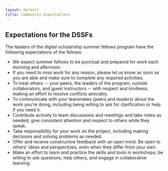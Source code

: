 ```yaml
---
layout: default
title: Community Expectations
---
```


## Expectations for the DSSFs

The leaders of the digital scholarship summer fellows program have the following expectations of the fellows:

- We expect summer fellows to be punctual and prepared for work each morning and afternoon.
- If you need to miss work for any reason, please let us know as soon as you are able and make sure to complete any required activities.
- To treat others -- your peers, the leaders of the program, outside collaborators, and guest instructors -- with respect and kindness, making an effort to resolve conflicts amicably.
- To communicate with your teammates (peers and leaders) about the work you're doing, including being willing to ask for clarification or help if you need it.
- Contribute actively to team discussions and meetings and take notes as needed; give consistent attention and respect to others while they speak. 
- Take responsibility for your work on the project, including making decisions and solving problems as needed.
- Offer and receive constructive feedback with an open mind. Be open to others' ideas and perspectives, even when they differ from your own.
- Make an effort to learn and practice the skills and tools in workshops; be willing to ask questions, help others, and engage in collaborative learning.
